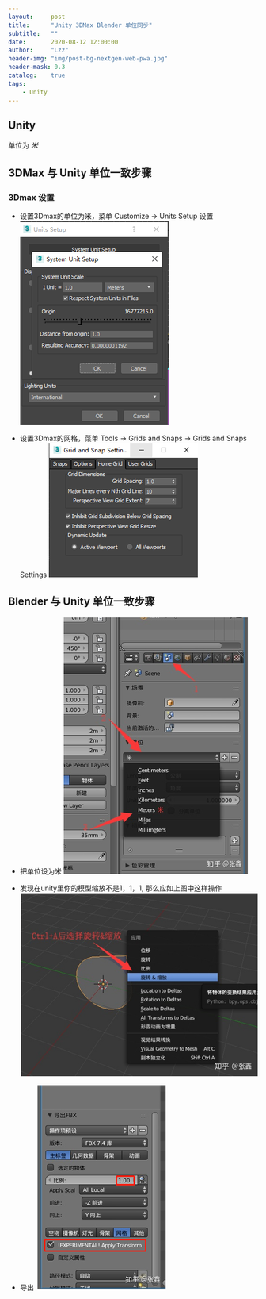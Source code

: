 ```yaml
---
layout:     post
title:      "Unity 3DMax Blender 单位同步"
subtitle:   ""
date:       2020-08-12 12:00:00
author:     "Lzz"
header-img: "img/post-bg-nextgen-web-pwa.jpg"
header-mask: 0.3
catalog:    true
tags:
    - Unity
---
```


## Unity
单位为 *米*


## 3DMax 与 Unity 单位一致步骤

### 3Dmax 设置
- 设置3Dmax的单位为米，菜单 Customize -> Units Setup 设置
![](/img/Unity/Unit/1.png)

- 设置3Dmax的网格，菜单 Tools -> Grids and Snaps -> Grids and Snaps Settings
![](/img/Unity/Unit/2.png)


## Blender 与 Unity 单位一致步骤
- 把单位设为米
![](/img/Unity/Unit/3.png)

- 发现在unity里你的模型缩放不是1，1，1, 那么应如上图中这样操作
![](/img/Unity/Unit/4.png)

- 导出
![](/img/Unity/Unit/5.png)
